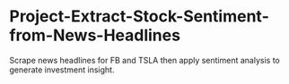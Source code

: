 # Project-Extract-Stock-Sentiment-from-News-Headlines
Scrape news headlines for FB and TSLA then apply sentiment analysis to generate investment insight. 
